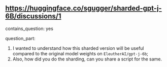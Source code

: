 ## https://huggingface.co/sgugger/sharded-gpt-j-6B/discussions/1

contains_question: yes

question_part:
1. I wanted to understand how this sharded version will be useful compared to the original model weights on `EleutherAI/gpt-j-6b`;
2. Also, how did you do the sharding, can you share a script for the same.